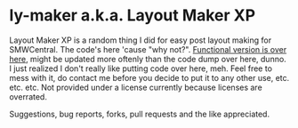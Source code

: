 # ly-maker a.k.a. Layout Maker XP
Layout Maker XP is a random thing I did for easy post layout making for SMWCentral. The code's here 'cause "why not?". [Functional version is over here](https://bin.smwcentral.net/u/26481/ly-maker.html), might be updated more oftenly than the code dump over here, dunno. I just realized I don't really like putting code over here, meh. Feel free to mess with it, do contact me before you decide to put it to any other use, etc. etc. etc. Not provided under a license currently because licenses are overrated.

Suggestions, bug reports, forks, pull requests and the like appreciated.
